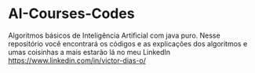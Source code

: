 # AI-Courses-Codes
Algoritmos básicos de Inteligência Artificial com java puro.
Nesse repositório você encontrará os códigos e as explicações dos algoritmos e umas coisinhas a mais estarão lá no meu LinkedIn https://www.linkedin.com/in/victor-dias-o/
